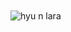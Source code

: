 
<br/>
<br/>

![hyu n lara](https://cdn.discordapp.com/attachments/1282985399051878441/1404399070931587102/Screenshot_2025-08-11_5.33.37_PM.png?ex=689b0c0e&is=6899ba8e&hm=f7f7c371fd4f5d5cfee27db8f1f66b1756e50be3b5e8a34b5d1a494007191ab0&) 
ㅤㅤ ㅤ ㅤㅤ ㅤ 





ㅤ
ㅤ ㅤ ㅤㅤ ㅤ 


<!--
**TillsBodyPillow/TillsBodyPillow** is a ✨ _special_ ✨ repository because its `README.md` (this file) appears on your GitHub profile.

Here are some ideas to get you started:

- 🔭 I’m currently working on ...
- 🌱 I’m currently learning ...
- 👯 I’m looking to collaborate on ...
- 🤔 I’m looking for help with ...
- 💬 Ask me about ...
- 📫 How to reach me: ...
- 😄 Pronouns: ...
- ⚡ Fun fact: ...
-->


<!--
**Bendahe/Bendahe** is a ✨ _special_ ✨ repository because its `README.md` (this file) appears on your GitHub profile.

Here are some ideas to get you started:

- 🔭 I’m currently working on ...
- 🌱 I’m currently learning ...
- 👯 I’m looking to collaborate on ...
- 🤔 I’m looking for help with ...
- 💬 Ask me about ...
- 📫 How to reach me: ...
- 😄 Pronouns: ...
- ⚡ Fun fact: ...
-->
